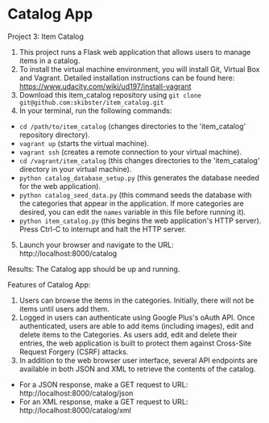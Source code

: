 # Catalog App
Project 3: Item Catalog

1. This project runs a Flask web application that allows users to manage items in a catalog.
2. To install the virtual machine environment, you will install Git, Virtual Box and Vagrant. Detailed installation instructions can be found here: https://www.udacity.com/wiki/ud197/install-vagrant
3. Download this item_catalog repository using `git clone git@github.com:skibster/item_catalog.git`
4. In your terminal, run the following commands:  
  * `cd /path/to/item_catalog` (changes directories to the 'item_catalog' repository directory).  
  * `vagrant up` (starts the virtual machine). 
  * `vagrant ssh` (creates a remote connection to your virtual machine).  
  * `cd /vagrant/item_catalog` (this changes directories to the 'item_catalog' directory in your virtual machine).  
  * `python catalog_database_setup.py` (this generates the database needed for the web application).
  * `python catalog_seed_data.py` (this command seeds the database with the categories that appear in the application. If more categories are desired, you can edit the `names` variable in this file before running it).
  * `python item_catalog.py` (this begins the web application's HTTP server). Press Ctrl-C to interrupt and halt the HTTP server.
 5. Launch your browser and navigate to the URL: http://localhost:8000/catalog

Results:
The Catalog app should be up and running.

Features of Catalog App:

1. Users can browse the items in the categories. Initially, there will not be items until users add them.
2. Logged in users can authenticate using Google Plus's oAuth API. Once authenticated, users are able to add items (including images), edit and delete items to the Categories. As users add, edit and delete their entries, the web application is built to protect them against Cross-Site Request Forgery (CSRF) attacks.
3. In addition to the web browser user interface, several API endpoints are available in both JSON and XML to retrieve the contents of the catalog.
  * For a JSON response, make a GET request to URL: http://localhost:8000/catalog/json
  * For an XML response, make a GET request to URL: http://localhost:8000/catalog/xml
